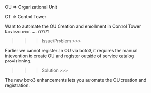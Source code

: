 OU => Organizational Unit

CT => Control Tower

Want to automate the OU Creation and enrollment in Control Tower Environment .... /?/?/?

>>> Issue/Problem >>>

Earlier we cannot register an OU via boto3, it requires the manual intevention to create OU and register outside of service catalog provisioning.

>>> Solution >>>

The new boto3 enhancements lets you automate the OU creation and registration.
